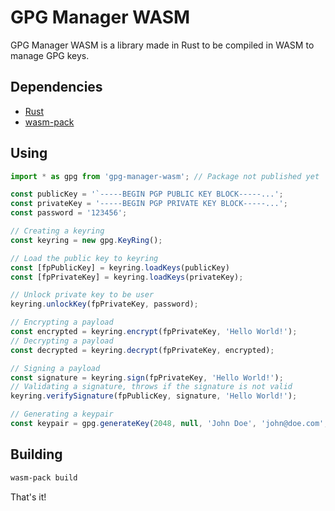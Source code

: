 # GPG Manager WASM
GPG Manager WASM is a library made in Rust to be compiled in WASM to manage GPG keys.

## Dependencies
- [Rust](https://rustup.rs/)
- [wasm-pack](https://github.com/rustwasm/wasm-pack)

## Using
```js
import * as gpg from 'gpg-manager-wasm'; // Package not published yet

const publicKey = '`-----BEGIN PGP PUBLIC KEY BLOCK-----...';
const privateKey = '-----BEGIN PGP PRIVATE KEY BLOCK-----...';
const password = '123456';

// Creating a keyring
const keyring = new gpg.KeyRing();

// Load the public key to keyring
const [fpPublicKey] = keyring.loadKeys(publicKey)
const [fpPrivateKey] = keyring.loadKeys(privateKey);

// Unlock private key to be user
keyring.unlockKey(fpPrivateKey, password);

// Encrypting a payload
const encrypted = keyring.encrypt(fpPrivateKey, 'Hello World!');
// Decrypting a payload
const decrypted = keyring.decrypt(fpPrivateKey, encrypted);

// Signing a payload
const signature = keyring.sign(fpPrivateKey, 'Hello World!');
// Validating a signature, throws if the signature is not valid
keyring.verifySignature(fpPublicKey, signature, 'Hello World!');

// Generating a keypair
const keypair = gpg.generateKey(2048, null, 'John Doe', 'john@doe.com', password);
```

## Building
```sh
wasm-pack build
```
That's it!